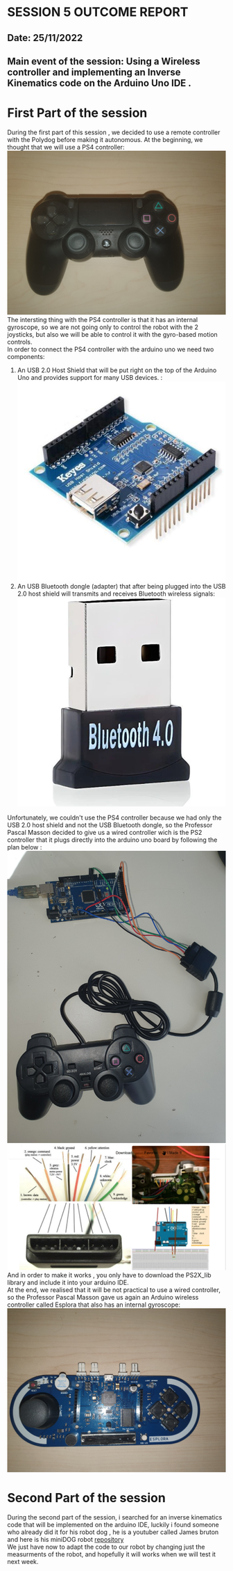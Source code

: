 # SESSION 5 OUTCOME REPORT
## Date: 25/11/2022
## Main event of the session: Using a Wireless controller and implementing an Inverse Kinematics code on the Arduino Uno IDE .  
# First Part of the session  
During the first part of this session , we decided to use a remote controller with the Polydog before making it autonomous. At the beginning, we thought that we will use a PS4 controller:  
![Alt text](Session05/20221126_153014.jpg)  
The intersting thing with the PS4 controller is that it has an internal gyroscope, so we are not going only to  control the robot with the 2 joysticks, but also we will be able to control it with the gyro-based motion controls.      
In order to connect the PS4 controller with the arduino uno we need two components:    
1) An USB 2.0 Host Shield that will be put right on the top of the Arduino Uno and provides support for many USB devices. :  
![Alt text](Session05/s-l500.jpg)  
2) An USB Bluetooth dongle (adapter) that after being plugged into the USB 2.0 host shield will transmits and receives Bluetooth wireless signals:  
 ![Alt text](Session05/shopping.webp)        

Unfortunately, we couldn't use the PS4 controller because we had only the USB 2.0 host shield and not the USB Bluetooth dongle, so the Professor Pascal Masson decided to give us a wired controller wich is the PS2 controller that it plugs directly into the arduino uno board by following the plan below :  
![Alt text](Session05/20221125_114418.jpg)  
![Alt text](Session05/Capture%20d%E2%80%99%C3%A9cran%202022-11-26%20161515.png)  
And in order to make it works , you only have to download the PS2X_lib library and include it into your arduino IDE.  
At the end, we realised that it will be not practical to use a wired controller, so the Professor Pascal Masson gave us again an Arduino wireless controller called Esplora that also has an internal gyroscope:  
![Alt text](Session05/20221126_153108.jpg)  
# Second Part of the session    
During the second part of the session, i searched for an inverse kinematics code that will be implemented on the arduino IDE, luckily i found someone who already did it for his robot dog , he is a youtuber called James bruton and here is his miniDOG robot [repository](https://github.com/XRobots/miniDog)  
We just have now to adapt the code to our robot by changing just the measurments of the robot, and hopefully it will works when we will test it next week.  
 
